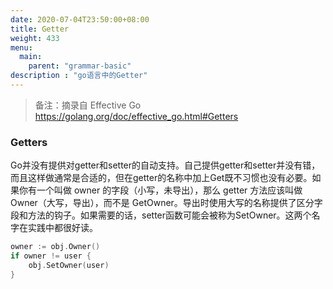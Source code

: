 ```yaml
---
date: 2020-07-04T23:50:00+08:00
title: Getter
weight: 433
menu:
  main:
    parent: "grammar-basic"
description : "go语言中的Getter"
---
```


> 备注：摘录自 Effective Go https://golang.org/doc/effective_go.html#Getters

### Getters

Go并没有提供对getter和setter的自动支持。自己提供getter和setter并没有错，而且这样做通常是合适的，但在getter的名称中加上Get既不习惯也没有必要。如果你有一个叫做 owner 的字段（小写，未导出），那么 getter 方法应该叫做 Owner（大写，导出），而不是 GetOwner。导出时使用大写的名称提供了区分字段和方法的钩子。如果需要的话，setter函数可能会被称为SetOwner。这两个名字在实践中都很好读。

```go
owner := obj.Owner()
if owner != user {
    obj.SetOwner(user)
}
```